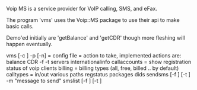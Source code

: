 Voip <dot> MS is a service provider for VoIP calling, SMS, and eFax.

The program 'vms' uses the Voip::MS package to use their api to make
basic calls.

Demo'ed initially are 'getBalance' and 'getCDR' though more fleshing will
happen eventually.

vms [-c <config>] -p <personality> [-n]
  <config> = config file
  <personality> = action to take, implemented actions are:
	balance
	CDR -f <fromdate> -t <todate>
	servers
	internationalinfo
	callaccounts = show registration status of voip clients
	billing = billing types (all, free, billed .. by default)
	calltypes = in/out various paths
	regstatus
	packages
	dids
	sendsms [-f <sms did>] [-t <sms dst>] -m "message to send"
	smslist [-f <fromdate>] [-t <todate>]
